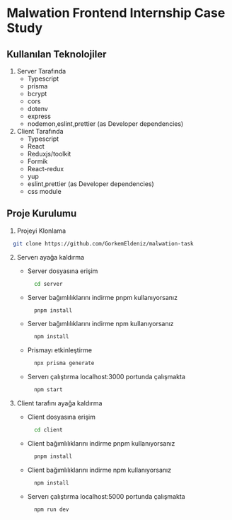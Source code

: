 # Malwation Frontend Internship Case Study

## Kullanılan Teknolojiler
  1. Server Tarafında
      * Typescript
      * prisma
      * bcrypt
      * cors
      * dotenv
      * express
      * nodemon,eslint,prettier (as Developer dependencies)
  2. Client Tarafında
      * Typescript
      * React
      * Reduxjs/toolkit      
      * Formik
      * React-redux
      * yup
      * eslint,prettier (as Developer dependencies)
      * css module

## Proje Kurulumu

  1. Projeyi Klonlama
  ```bash
    git clone https://github.com/GorkemEldeniz/malwation-task
  ```
  2. Serverı ayağa kaldırma
      * Server dosyasına erişim
        ```bash
          cd server
        ``` 
      * Server bağımlılıklarını indirme pnpm kullanıyorsanız
        ```bash
          pnpm install           
          ```
      * Server bağımlılıklarını indirme npm kullanıyorsanız               
        ```bash
          npm install           
        ```
      * Prismayı etkinleştirme
        ```bash
          npx prisma generate
        ```
      * Serverı çalıştırma localhost:3000 portunda çalışmakta
        ```bash
          npm start
        ```
  3. Client tarafını ayağa kaldırma

      * Client dosyasına erişim
        ```bash
          cd client
        ``` 
      * Client bağımlılıklarını indirme pnpm kullanıyorsanız
        ```bash
          pnpm install           
        ```
      * Client bağımlılıklarını indirme npm kullanıyorsanız               
        ```bash
          npm install           
        ```                          
      * Serverı çalıştırma localhost:5000 portunda çalışmakta
        ```bash
          npm run dev        
        ```